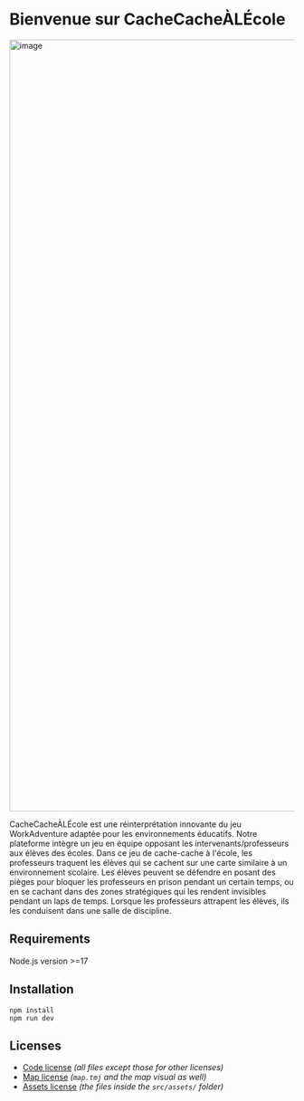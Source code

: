 # Bienvenue sur CacheCacheÀLÉcole

<img width="1365" alt="image" src="https://github.com/CheickLa/Hackathon-workAdventure/assets/92098641/7d5c94a1-c89e-45a9-9840-e71258e0436a">


CacheCacheÀLÉcole est une réinterprétation innovante du jeu WorkAdventure adaptée pour les environnements éducatifs. Notre plateforme intègre un jeu en équipe opposant les intervenants/professeurs aux élèves des écoles. Dans ce jeu de cache-cache à l'école, les professeurs traquent les élèves qui se cachent sur une carte similaire à un environnement scolaire. Les élèves peuvent se défendre en posant des pièges pour bloquer les professeurs en prison pendant un certain temps, ou en se cachant dans des zones stratégiques qui les rendent invisibles pendant un laps de temps. Lorsque les professeurs attrapent les élèves, ils les conduisent dans une salle de discipline. 

## Requirements

Node.js version >=17

## Installation

```shell
npm install
npm run dev
```

## Licenses

* [Code license](./LICENSE.code) *(all files except those for other licenses)*
* [Map license](./LICENSE.map) *(`map.tmj` and the map visual as well)*
* [Assets license](./LICENSE.assets) *(the files inside the `src/assets/` folder)*

